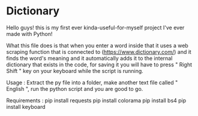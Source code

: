 # Dictionary

Hello guys! this is my first ever kinda-useful-for-myself project I've ever made with Python!

What this file does is that when you enter a word inside that it uses a web scraping function that is connected to (https://www.dictionary.com/) and it finds the word's meaning and it automatically adds it to the internal dictionary that exists in the code, for saving it you will have to press " Right Shift " key on your keyboard while the script is running.

Usage : Extract the py file into a folder, make another text file called " English ", run the python script and you are good to go.

Requirements : 
pip install requests
pip install colorama
pip install bs4
pip install keyboard
